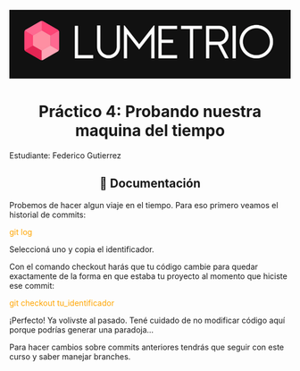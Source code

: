 ![Lumetrio](./images/Portada.png)
<h1 align="center">Práctico 4: Probando nuestra maquina del tiempo</a></h1>

Estudiante: Federico Gutierrez

<h2 align="center">📖 Documentación</h2>
Probemos de hacer algun viaje en el tiempo. Para eso primero veamos el historial de commits:

<p style="color:orange"> git log </p>

Seleccioná uno y copia el identificador. 

Con el comando checkout harás que tu código cambie para quedar exactamente de la forma en que estaba tu proyecto al momento que hiciste ese commit:
 
<p style="color:orange"> git checkout tu_identificador </p>

¡Perfecto! Ya volivste al pasado. Tené cuidado de no modificar código aquí porque podrías generar una paradoja...

Para hacer cambios sobre commits anteriores tendrás que seguir con este curso y saber manejar branches.